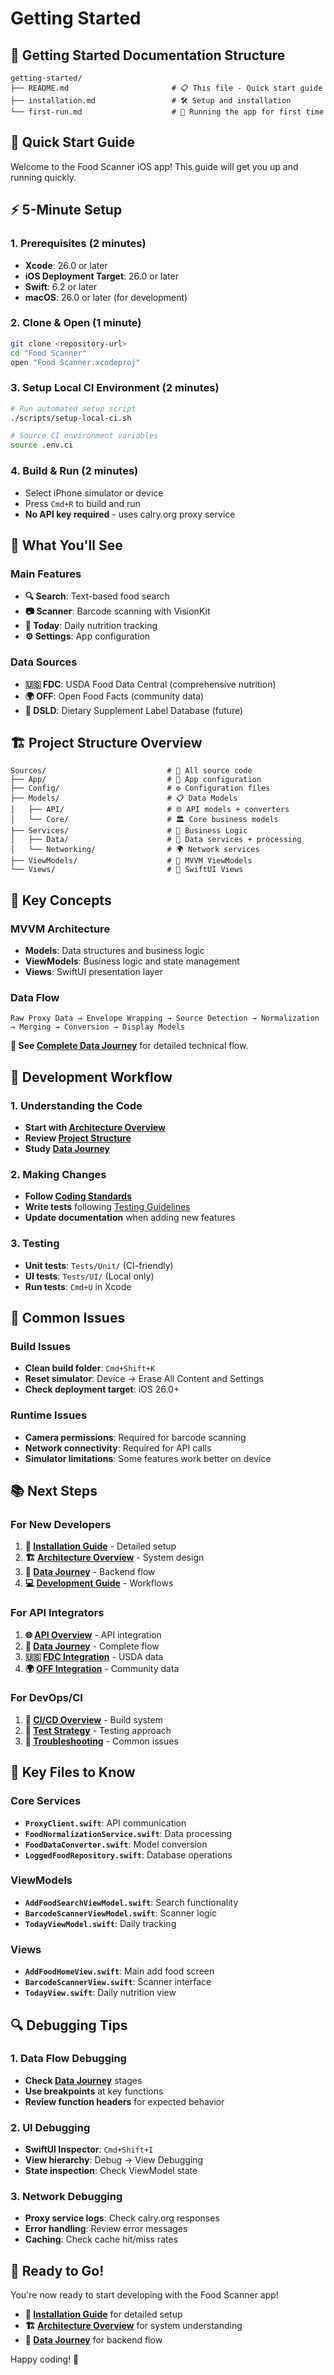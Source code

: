 # Getting Started

## 📁 Getting Started Documentation Structure

```
getting-started/
├── README.md                       # 📋 This file - Quick start guide
├── installation.md                 # 🛠️ Setup and installation
└── first-run.md                    # 🚀 Running the app for first time
```

## 🚀 Quick Start Guide

Welcome to the Food Scanner iOS app! This guide will get you up and running quickly.

## ⚡ 5-Minute Setup

### 1. **Prerequisites** (2 minutes)
- **Xcode**: 26.0 or later
- **iOS Deployment Target**: 26.0 or later  
- **Swift**: 6.2 or later  
- **macOS**: 26.0 or later (for development)

### 2. **Clone & Open** (1 minute)
```bash
git clone <repository-url>
cd "Food Scanner"
open "Food Scanner.xcodeproj"
```

### 3. **Setup Local CI Environment** (2 minutes)
```bash
# Run automated setup script
./scripts/setup-local-ci.sh

# Source CI environment variables
source .env.ci
```

### 4. **Build & Run** (2 minutes)
- Select iPhone simulator or device
- Press `Cmd+R` to build and run
- **No API key required** - uses calry.org proxy service

## 🎯 What You'll See

### Main Features
- **🔍 Search**: Text-based food search
- **📷 Scanner**: Barcode scanning with VisionKit
- **📅 Today**: Daily nutrition tracking
- **⚙️ Settings**: App configuration

### Data Sources
- **🇺🇸 FDC**: USDA Food Data Central (comprehensive nutrition)
- **🌍 OFF**: Open Food Facts (community data)
- **💊 DSLD**: Dietary Supplement Label Database (future)

## 🏗️ Project Structure Overview

```
Sources/                           # 📱 All source code
├── App/                           # 🚀 App configuration
├── Config/                        # ⚙️ Configuration files
├── Models/                        # 📋 Data Models
│   ├── API/                       # 🌐 API models + converters
│   └── Core/                      # 🏛️ Core business models
├── Services/                      # 🔧 Business Logic
│   ├── Data/                      # 💾 Data services + processing
│   └── Networking/                # 🌍 Network services
├── ViewModels/                    # 🧠 MVVM ViewModels
└── Views/                         # 🎨 SwiftUI Views
```

## 🎯 Key Concepts

### MVVM Architecture
- **Models**: Data structures and business logic
- **ViewModels**: Business logic and state management  
- **Views**: SwiftUI presentation layer

### Data Flow
```
Raw Proxy Data → Envelope Wrapping → Source Detection → Normalization → Merging → Conversion → Display Models
```

**📖 See [Complete Data Journey](../api/data-journey.md)** for detailed technical flow.

## 🔧 Development Workflow

### 1. **Understanding the Code**
- **Start with [Architecture Overview](../architecture/README.md)**
- **Review [Project Structure](../architecture/project-structure.md)**
- **Study [Data Journey](../api/data-journey.md)**

### 2. **Making Changes**
- **Follow [Coding Standards](../development/coding-standards.md)**
- **Write tests** following [Testing Guidelines](../development/testing.md)
- **Update documentation** when adding new features

### 3. **Testing**
- **Unit tests**: `Tests/Unit/` (CI-friendly)
- **UI tests**: `Tests/UI/` (Local only)
- **Run tests**: `Cmd+U` in Xcode

## 🚨 Common Issues

### Build Issues
- **Clean build folder**: `Cmd+Shift+K`
- **Reset simulator**: Device → Erase All Content and Settings
- **Check deployment target**: iOS 26.0+

### Runtime Issues
- **Camera permissions**: Required for barcode scanning
- **Network connectivity**: Required for API calls
- **Simulator limitations**: Some features work better on device

## 📚 Next Steps

### For New Developers
1. **📖 [Installation Guide](installation.md)** - Detailed setup
2. **🏗️ [Architecture Overview](../architecture/README.md)** - System design
3. **🎯 [Data Journey](../api/data-journey.md)** - Backend flow
4. **💻 [Development Guide](../development/README.md)** - Workflows

### For API Integrators
1. **🌐 [API Overview](../api/README.md)** - API integration
2. **🎯 [Data Journey](../api/data-journey.md)** - Complete flow
3. **🇺🇸 [FDC Integration](../api/fdc-integration.md)** - USDA data
4. **🌍 [OFF Integration](../api/off-integration.md)** - Community data

### For DevOps/CI
1. **🔧 [CI/CD Overview](../ci-cd/README.md)** - Build system
2. **🧪 [Test Strategy](../ci-cd/test-strategy.md)** - Testing approach
3. **🚨 [Troubleshooting](../ci-cd/troubleshooting.md)** - Common issues

## 🎯 Key Files to Know

### Core Services
- **`ProxyClient.swift`**: API communication
- **`FoodNormalizationService.swift`**: Data processing
- **`FoodDataConverter.swift`**: Model conversion
- **`LoggedFoodRepository.swift`**: Database operations

### ViewModels
- **`AddFoodSearchViewModel.swift`**: Search functionality
- **`BarcodeScannerViewModel.swift`**: Scanner logic
- **`TodayViewModel.swift`**: Daily tracking

### Views
- **`AddFoodHomeView.swift`**: Main add food screen
- **`BarcodeScannerView.swift`**: Scanner interface
- **`TodayView.swift`**: Daily nutrition view

## 🔍 Debugging Tips

### 1. **Data Flow Debugging**
- **Check [Data Journey](../api/data-journey.md)** stages
- **Use breakpoints** at key functions
- **Review function headers** for expected behavior

### 2. **UI Debugging**
- **SwiftUI Inspector**: `Cmd+Shift+I`
- **View hierarchy**: Debug → View Debugging
- **State inspection**: Check ViewModel state

### 3. **Network Debugging**
- **Proxy service logs**: Check calry.org responses
- **Error handling**: Review error messages
- **Caching**: Check cache hit/miss rates

## 🚀 Ready to Go!

You're now ready to start developing with the Food Scanner app! 

- **📖 [Installation Guide](installation.md)** for detailed setup
- **🏗️ [Architecture Overview](../architecture/README.md)** for system understanding
- **🎯 [Data Journey](../api/data-journey.md)** for backend flow

Happy coding! 🎉
